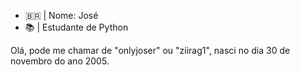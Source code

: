 - 🇧🇷 | Nome: José
- 📚 | Estudante de Python

Olá, pode me chamar de "onlyjoser" ou "ziirag1", nasci no dia 30 de novembro do ano 2005.
